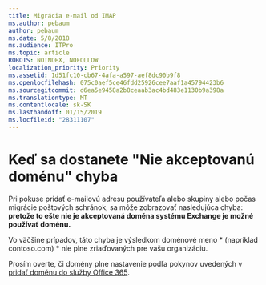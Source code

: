 ```yaml
---
title: Migrácia e-mail od IMAP
ms.author: pebaum
author: pebaum
ms.date: 5/8/2018
ms.audience: ITPro
ms.topic: article
ROBOTS: NOINDEX, NOFOLLOW
localization_priority: Priority
ms.assetid: 1d51fc10-cb67-4afa-a597-aef8dc90b9f8
ms.openlocfilehash: 075c0aef5ce46fdd25926cee7aaf1a45794423b6
ms.sourcegitcommit: d6ea5e9458a2b8ceaab3ac4bd483e1130b9a398a
ms.translationtype: MT
ms.contentlocale: sk-SK
ms.lasthandoff: 01/15/2019
ms.locfileid: "28311107"
---
```

# <a name="when-you-get-a-not-an-accepted-domain-error"></a>Keď sa dostanete "Nie akceptovanú doménu" chyba

Pri pokuse pridať e-mailovú adresu používateľa alebo skupiny alebo počas migrácie poštových schránok, sa môže zobrazovať nasledujúca chyba: **pretože to ešte nie je akceptovaná doména systému Exchange je možné používať doménu.**
  
Vo väčšine prípadov, táto chyba je výsledkom doménové meno * (napríklad contoso.com) * nie plne zriaďovaných pre vašu organizáciu. 
  
Prosím overte, či domény plne nastavenie podľa pokynov uvedených v [pridať doménu do služby Office 365](https://support.office.com/article/6383f56d-3d09-4dcb-9b41-b5f5a5efd611).
  

